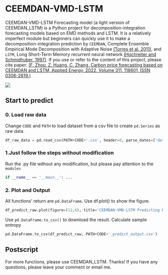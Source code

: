 CEEMDAN-VMD-LSTM
===
CEEMDAN-VMD-LSTM Forecasting model (a light version of CEEMDAN_LSTM) is a Python project for decomposition-integration forecasting models based on EMD methods and LSTM. It is a relatively imperfect module but beginners can quickly use it to make a decomposition-integration prediction by `CEEMDAN`, Complete Ensemble Empirical Mode Decomposition with Adaptive Noise [(Torres et al. 2011)](https://ieeexplore.ieee.org/abstract/document/5947265/), and `LSTM`, Long Short-Term Memory recurrent neural network [(Hochreiter and Schmidhuber, 1997)](https://ieeexplore.ieee.org/abstract/document/6795963). If you use or refer to the content of this project, please cite paper: [(F. Zhou, Z. Huang, C. Zhang,
Carbon price forecasting based on CEEMDAN and LSTM, Applied Energy, 2022, Volume 311, 118601, ISSN 0306-2619.)](https://doi.org/10.1016/j.apenergy.2022.118601.)

![](https://github.com/FateMurphy/CEEMDAN_LSTM/blob/938a00538b4cdf0abe26be7022129b7cb2852c0e/figure/Hybrid%20CEEMDAN-VMD-LSTM%20predictor%20flowchart.svg)

## Start to predict
### 0. Load raw data
Change `CODE` and `PATH` to load dataset from a csv file to create `pd.Series` as raw data.
```python
df_raw_data = pd.read_csv(PATH+CODE+'.csv', header=0, parse_dates=['date'], date_parser=lambda x: datetime.datetime.strptime(x, '%Y%m%d'))
```
### 1.Just follow the steps without modification
Run the .py file without any modification, but please pay attention to the `modules`
```python
if __name__ == '__main__': ...
```

### 2. Plot and Output
All functions' return are `pd.DataFrame`.
Use df.plot() to show the figure.
```python
df_predict_raw.plot(figure=(12,6), title='CEEMDAN-VMD-LSTM Predicting Result')
```

Use `pd.DataFrame.to_csv()` to download the result.
Calculate sample entropy
```python
pd.DataFrame.to_csv(df_predict_raw, PATH+CODE+'_predict_output.csv')
```

## Postscript
For more functions, please use CEEMDAN_LSTM. Thanks!
If you have any questions, please leave your comment or email me.
